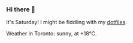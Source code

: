 ### Hi there :wave:

It's Saturday! I might be fiddling with my [dotfiles](https://github.com/bewuethr/dotfiles).

Weather in Toronto: sunny, at +18°C.
